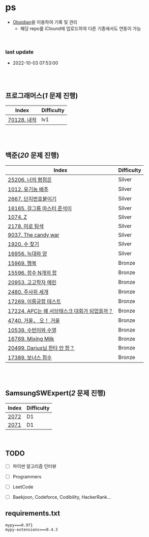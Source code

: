 

# ps 

* [Obsidian](https://obsidian.md/)을 이용하여 기록 및 관리
    * 해당 repo를 iClound에 업로드하여 다른 기종에서도 연동이 가능


<br/>


### last update
- 2022-10-03 07:53:00



</br></br>
 ## 프로그래머스(<i>1</i> 문제 진행) </br>
 | Index | Difficulty |
 | ----- | ----- |
 | [70128. 내적](./프로그래머스/lv1/70128. 내적/내적.py) | lv1 |</br></br> 

</br></br>
 ## 백준(<i>20</i> 문제 진행) </br>
 | Index | Difficulty |
 | ----- | ----- |
 | [25206. 너의 평점은](./백준/Silver/25206. 너의 평점은/너의 평점은.py) | Silver |
 | [1012. 유기농 배추](./백준/Silver/1012. 유기농 배추/유기농 배추.py) | Silver |
 | [2667. 단지번호붙이기](./백준/Silver/2667. 단지번호붙이기/단지번호붙이기.py) | Silver |
 | [16165. 걸그룹 마스터 준석이](./백준/Silver/16165. 걸그룹 마스터 준석이/걸그룹 마스터 준석이.py) | Silver |
 | [1074. Z](./백준/Silver/1074. Z/Z.py) | Silver |
 | [2178. 미로 탐색](./백준/Silver/2178. 미로 탐색/미로 탐색.py) | Silver |
 | [9037. The candy war](./백준/Silver/9037. The candy war/The candy war.py) | Silver |
 | [1920. 수 찾기](./백준/Silver/1920. 수 찾기/수 찾기.py) | Silver |
 | [16956. 늑대와 양](./백준/Silver/16956. 늑대와 양/늑대와 양.py) | Silver |
 | [15969. 행복](./백준/Bronze/15969. 행복/행복.py) | Bronze |
 | [15596. 정수 N개의 합](./백준/Bronze/15596. 정수 N개의 합/정수 N개의 합.py) | Bronze |
 | [20953. 고고학자 예린](./백준/Bronze/20953. 고고학자 예린/고고학자 예린.py) | Bronze |
 | [2480. 주사위 세개](./백준/Bronze/2480. 주사위 세개/주사위 세개.py) | Bronze |
 | [17269. 이름궁합 테스트](./백준/Bronze/17269. 이름궁합 테스트/이름궁합 테스트.py) | Bronze |
 | [17224. APC는 왜 서브태스크 대회가 되었을까？](./백준/Bronze/17224. APC는 왜 서브태스크 대회가 되었을까？/APC는 왜 서브태스크 대회가 되었을까？.py) | Bronze |
 | [4740. 거울， 오！ 거울](./백준/Bronze/4740. 거울， 오！ 거울/거울， 오！ 거울.py) | Bronze |
 | [10539. 수빈이와 수열](./백준/Bronze/10539. 수빈이와 수열/수빈이와 수열.py) | Bronze |
 | [16769. Mixing Milk](./백준/Bronze/16769. Mixing Milk/Mixing Milk.py) | Bronze |
 | [20499. Darius님 한타 안 함？](./백준/Bronze/20499. Darius님 한타 안 함？/Darius님 한타 안 함？.py) | Bronze |
 | [17389. 보너스 점수](./백준/Bronze/17389. 보너스 점수/보너스 점수.py) | Bronze |</br></br> 

</br></br>
 ## SamsungSWExpert(<i>2</i> 문제 진행) </br>
 | Index | Difficulty |
 | ----- | ----- |
 | [2072](./SamsungSWExpert/D1/2072/solution.py) | D1 |
 | [2071](./SamsungSWExpert/D1/2071/solution.py) | D1 |</br></br> 




<br/>


## TODO
- [ ] 파이썬 알고리즘 인터뷰
- [ ] Programmers
- [ ] LeetCode
- [ ] Baekjoon, Codeforce, Codibility, HackerRank...



## requirements.txt
```
mypy===0.971
mypy-extensions===0.4.3 

```


